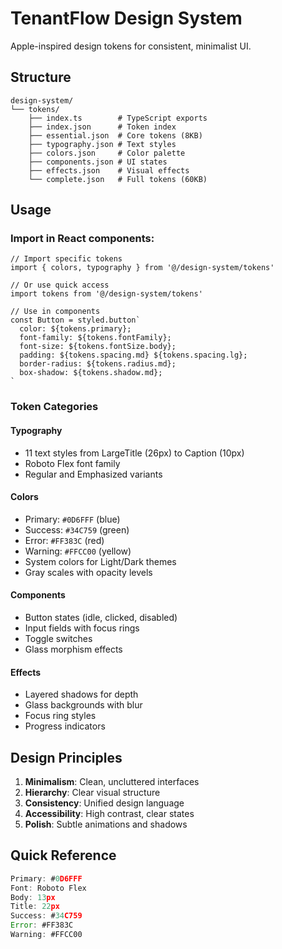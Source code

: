 # TenantFlow Design System

Apple-inspired design tokens for consistent, minimalist UI.

## Structure

```
design-system/
└── tokens/
    ├── index.ts        # TypeScript exports
    ├── index.json      # Token index
    ├── essential.json  # Core tokens (8KB)
    ├── typography.json # Text styles
    ├── colors.json     # Color palette
    ├── components.json # UI states
    ├── effects.json    # Visual effects
    └── complete.json   # Full tokens (60KB)
```

## Usage

### Import in React components:

```tsx
// Import specific tokens
import { colors, typography } from '@/design-system/tokens'

// Or use quick access
import tokens from '@/design-system/tokens'

// Use in components
const Button = styled.button`
  color: ${tokens.primary};
  font-family: ${tokens.fontFamily};
  font-size: ${tokens.fontSize.body};
  padding: ${tokens.spacing.md} ${tokens.spacing.lg};
  border-radius: ${tokens.radius.md};
  box-shadow: ${tokens.shadow.md};
`
```

### Token Categories

#### Typography
- 11 text styles from LargeTitle (26px) to Caption (10px)
- Roboto Flex font family
- Regular and Emphasized variants

#### Colors
- Primary: `#0D6FFF` (blue)
- Success: `#34C759` (green)
- Error: `#FF383C` (red)
- Warning: `#FFCC00` (yellow)
- System colors for Light/Dark themes
- Gray scales with opacity levels

#### Components
- Button states (idle, clicked, disabled)
- Input fields with focus rings
- Toggle switches
- Glass morphism effects

#### Effects
- Layered shadows for depth
- Glass backgrounds with blur
- Focus ring styles
- Progress indicators

## Design Principles

1. **Minimalism**: Clean, uncluttered interfaces
2. **Hierarchy**: Clear visual structure
3. **Consistency**: Unified design language
4. **Accessibility**: High contrast, clear states
5. **Polish**: Subtle animations and shadows

## Quick Reference

```js
Primary: #0D6FFF
Font: Roboto Flex
Body: 13px
Title: 22px
Success: #34C759
Error: #FF383C
Warning: #FFCC00
```
